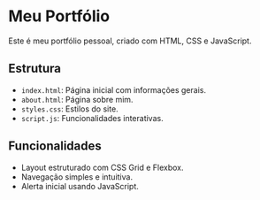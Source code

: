# Meu Portfólio

Este é meu portfólio pessoal, criado com HTML, CSS e JavaScript.

## Estrutura

- `index.html`: Página inicial com informações gerais.
- `about.html`: Página sobre mim.
- `styles.css`: Estilos do site.
- `script.js`: Funcionalidades interativas.

## Funcionalidades

- Layout estruturado com CSS Grid e Flexbox.
- Navegação simples e intuitiva.
- Alerta inicial usando JavaScript.
